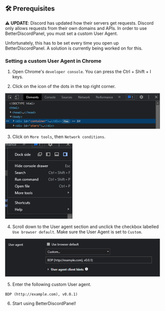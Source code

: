 <!-- Prerequisites -->

## 🛠 Prerequisites

⚠️ **UPDATE**: Discord has updated how their servers get requests. Discord only allows requests from their own domains and APIs. In order to use BetterDiscordPanel, you must set a custom User Agent.

Unfortunately, this has to be set every time you open up BetterDiscordPanel. A solution is currently being worked on for this.

### Setting a custom User Agent in Chrome

1. Open Chrome's `developer console`. You can press the Ctrl + Shift + I keys.

2. Click on the icon of the dots in the top right corner.

![Step 1](./images/step-1.png)

3. Click on `More tools`, then `Network conditions`.

![Step 1](./images/step-2.png)

4. Scroll down to the User agent section and unclick the checkbox labelled `Use browser default`. Make sure the User Agent is set to `Custom`.

![Step 3](./images/step-3.png)

5. Enter the following custom User agent.

`BDP (http://example.com), v0.0.1)`

6. Start using BetterDiscordPanel!

